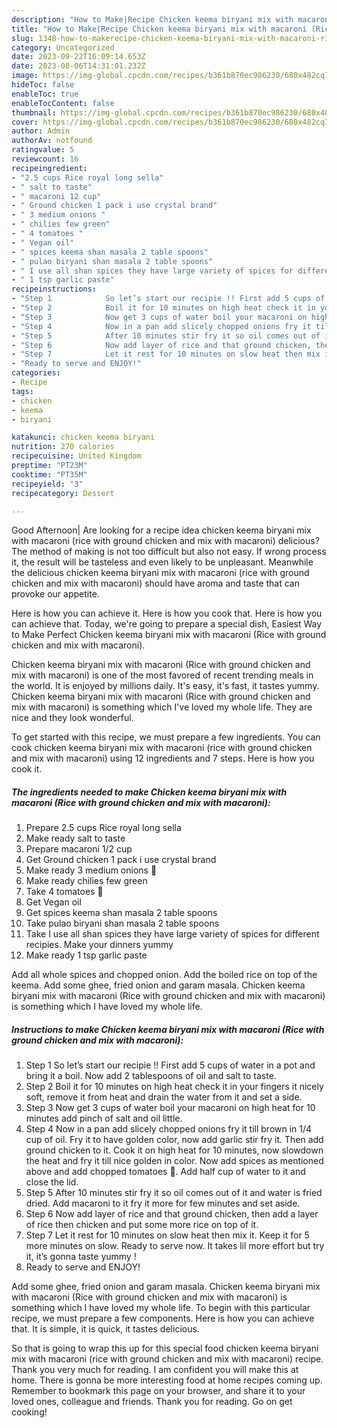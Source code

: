 ```yaml
---
description: "How to Make|Recipe Chicken keema biryani mix with macaroni (Rice with ground chicken and mix with macaroni) {That is Simple"
title: "How to Make|Recipe Chicken keema biryani mix with macaroni (Rice with ground chicken and mix with macaroni) {That is Simple"
slug: 1348-how-to-makerecipe-chicken-keema-biryani-mix-with-macaroni-rice-with-ground-chicken-and-mix-with-macaroni-that-is-simple
category: Uncategorized
date: 2023-09-22T16:09:14.653Z
date: 2023-08-06T14:31:01.232Z
image: https://img-global.cpcdn.com/recipes/b361b870ec986230/680x482cq70/chicken-keema-biryani-mix-with-macaroni-rice-with-ground-chicken-and-mix-with-macaroni-recipe-main-photo.jpg
hideToc: false
enableToc: true
enableTocContent: false
thumbnail: https://img-global.cpcdn.com/recipes/b361b870ec986230/680x482cq70/chicken-keema-biryani-mix-with-macaroni-rice-with-ground-chicken-and-mix-with-macaroni-recipe-main-photo.jpg
cover: https://img-global.cpcdn.com/recipes/b361b870ec986230/680x482cq70/chicken-keema-biryani-mix-with-macaroni-rice-with-ground-chicken-and-mix-with-macaroni-recipe-main-photo.jpg
author: Admin
authorAv: notfound
ratingvalue: 5
reviewcount: 16
recipeingredient:
- "2.5 cups Rice royal long sella"
- " salt to taste"
- " macaroni 12 cup"
- " Ground chicken 1 pack i use crystal brand"
- " 3 medium onions "
- " chilies few green"
- " 4 tomatoes "
- " Vegan oil"
- " spices keema shan masala 2 table spoons"
- " pulao biryani shan masala 2 table spoons"
- " I use all shan spices they have large variety of spices for different recipies Make your dinners yummy"
- " 1 tsp garlic paste"
recipeinstructions:
- "Step 1            So let’s start our recipie !! First add 5 cups of water in a pot and bring it a boil. Now add 2 tablespoons of oil and salt to taste."
- "Step 2            Boil it for 10 minutes on high heat check it in your fingers it nicely soft, remove it from heat and drain the water from it and set a side."
- "Step 3            Now get 3 cups of water boil your macaroni on high heat for 10 minutes add pinch of salt and oil little."
- "Step 4            Now in a pan add slicely chopped onions fry it till brown in 1/4 cup of oil. Fry it to have golden color, now add garlic stir fry it. Then add ground chicken to it. Cook it on high heat for 10 minutes, now slowdown the heat and fry it till nice golden in color. Now add spices as mentioned above and add chopped tomatoes 🍅. Add half cup of water to it and close the lid."
- "Step 5            After 10 minutes stir fry it so oil comes out of it and water is fried dried. Add macaroni to it fry it more for few minutes and set aside."
- "Step 6            Now add layer of rice and that ground chicken, then add a layer of rice then chicken and put some more rice on top of it."
- "Step 7            Let it rest for 10 minutes on slow heat then mix it. Keep it for 5 more minutes on slow. Ready to serve now. It takes lil more effort but try it, it’s gonna taste yummy !"
- "Ready to serve and ENJOY!"
categories:
- Recipe
tags:
- chicken
- keema
- biryani

katakunci: chicken keema biryani 
nutrition: 270 calories
recipecuisine: United Kingdom
preptime: "PT23M"
cooktime: "PT35M"
recipeyield: "3"
recipecategory: Dessert

---
```



Good Afternoon| Are looking for a recipe idea chicken keema biryani mix with macaroni (rice with ground chicken and mix with macaroni) delicious? The method of making is not too difficult but also not easy. If wrong process it, the result will be tasteless and even likely to be unpleasant. Meanwhile the delicious chicken keema biryani mix with macaroni (rice with ground chicken and mix with macaroni) should have aroma and taste that can provoke our appetite.





Here is how you can achieve it. Here is how you cook that. Here is how you can achieve that. Today, we&#39;re going to prepare a special dish, Easiest Way to Make Perfect Chicken keema biryani mix with macaroni (Rice with ground chicken and mix with macaroni).

Chicken keema biryani mix with macaroni (Rice with ground chicken and mix with macaroni) is one of the most favored of recent trending meals in the world. It is enjoyed by millions daily. It's easy, it's fast, it tastes yummy. Chicken keema biryani mix with macaroni (Rice with ground chicken and mix with macaroni) is something which I've loved my whole life. They are nice and they look wonderful.


To get started with this recipe, we must prepare a few ingredients. You can cook chicken keema biryani mix with macaroni (rice with ground chicken and mix with macaroni) using 12 ingredients and 7 steps. Here is how you cook it.

<!--inarticleads1-->

##### The ingredients needed to make Chicken keema biryani mix with macaroni (Rice with ground chicken and mix with macaroni):

1. Prepare 2.5 cups Rice royal long sella
1. Make ready  salt to taste
1. Prepare  macaroni 1/2 cup
1. Get  Ground chicken 1 pack i use crystal brand
1. Make ready  3 medium onions 🧅
1. Make ready  chilies few green
1. Take  4 tomatoes 🍅
1. Get  Vegan oil
1. Get  spices keema shan masala 2 table spoons
1. Take  pulao biryani shan masala 2 table spoons
1. Take  I use all shan spices they have large variety of spices for different recipies. Make your dinners yummy
1. Make ready  1 tsp garlic paste


Add all whole spices and chopped onion. Add the boiled rice on top of the keema. Add some ghee, fried onion and garam masala. Chicken keema biryani mix with macaroni (Rice with ground chicken and mix with macaroni) is something which I have loved my whole life. 

<!--inarticleads2-->

##### Instructions to make Chicken keema biryani mix with macaroni (Rice with ground chicken and mix with macaroni):

1. Step 1            So let’s start our recipie !! First add 5 cups of water in a pot and bring it a boil. Now add 2 tablespoons of oil and salt to taste.
1. Step 2            Boil it for 10 minutes on high heat check it in your fingers it nicely soft, remove it from heat and drain the water from it and set a side.
1. Step 3            Now get 3 cups of water boil your macaroni on high heat for 10 minutes add pinch of salt and oil little.
1. Step 4            Now in a pan add slicely chopped onions fry it till brown in 1/4 cup of oil. Fry it to have golden color, now add garlic stir fry it. Then add ground chicken to it. Cook it on high heat for 10 minutes, now slowdown the heat and fry it till nice golden in color. Now add spices as mentioned above and add chopped tomatoes 🍅. Add half cup of water to it and close the lid.
1. Step 5            After 10 minutes stir fry it so oil comes out of it and water is fried dried. Add macaroni to it fry it more for few minutes and set aside.
1. Step 6            Now add layer of rice and that ground chicken, then add a layer of rice then chicken and put some more rice on top of it.
1. Step 7            Let it rest for 10 minutes on slow heat then mix it. Keep it for 5 more minutes on slow. Ready to serve now. It takes lil more effort but try it, it’s gonna taste yummy !
1. Ready to serve and ENJOY!

Add some ghee, fried onion and garam masala. Chicken keema biryani mix with macaroni (Rice with ground chicken and mix with macaroni) is something which I have loved my whole life. To begin with this particular recipe, we must prepare a few components. Here is how you can achieve that. It is simple, it is quick, it tastes delicious. 

So that is going to wrap this up for this special food chicken keema biryani mix with macaroni (rice with ground chicken and mix with macaroni) recipe. Thank you very much for reading. I am confident you will make this at home. There is gonna be more interesting food at home recipes coming up. Remember to bookmark this page on your browser, and share it to your loved ones, colleague and friends. Thank you for reading. Go on get cooking!
